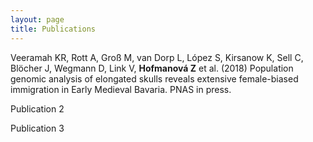 ```yaml
---
layout: page
title: Publications
---
```


Veeramah KR, Rott A, Groß M, van Dorp L, López S, Kirsanow K, Sell C, Blöcher J, Wegmann
D, Link V, **Hofmanová Z** et al. (2018) Population genomic analysis of elongated skulls reveals
extensive female-biased immigration in Early Medieval Bavaria. PNAS in press.

Publication 2

Publication 3